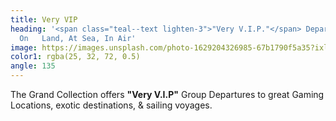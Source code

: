 ```yaml
---
title: Very VIP
heading: '<span class="teal--text lighten-3">"Very V.I.P."</span> Departures:
  On   Land, At Sea, In Air'
image: https://images.unsplash.com/photo-1629204326985-67b1790f5a35?ixlib=rb-1.2.1&ixid=MnwxMjA3fDB8MHxwaG90by1wYWdlfHx8fGVufDB8fHx8&auto=format&fit=crop&w=2940&q=80
color1: rgba(25, 32, 72, 0.5)
angle: 135
---
```


The Grand Collection offers **"Very V.I.P"** Group Departures to great Gaming Locations, exotic destinations, & sailing voyages.
